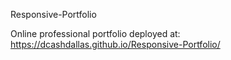 Responsive-Portfolio

Online professional portfolio deployed at: https://dcashdallas.github.io/Responsive-Portfolio/
